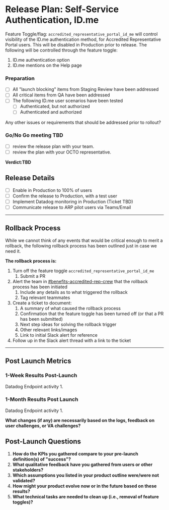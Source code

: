 # Release Plan: Self-Service Authentication, ID.me

Feature Toggle/flag:
`accredited_representative_portal_id_me` will control visibility of the ID.me authentication method, for Accredited Representative Portal users. This will be disabled in Production prior to release. The following will be controlled through the feature toggle:
1. ID.me authentication option
2. ID.me mentions on the Help page

### Preparation
- [ ] All "launch blocking" items from Staging Review have been addressed
- [ ] All critical items from QA have been addressed
- [ ] The following ID.me user scenarios have been tested
   - [ ] Authenticated, but not authorized
   - [ ] Authenticated and authorized

Any other issues or requirements that should be addressed prior to rollout?

### Go/No Go meeting TBD
- [ ] review the release plan with your team.
- [ ] review the plan with your OCTO representative.

**Verdict:TBD**

## Release Details

- [ ] Enable in Production to 100% of users
- [ ] Confirm the release to Production, with a test user
- [ ] Implement Datadog monitoring in Production (Ticket TBD)
- [ ] Communicate release to ARP pilot users via Teams/Email

***

## Rollback Process

While we cannot think of any events that would be critical enough to merit a rollback, the following rollback process has been outlined just in case we need it.

**The rollback process is:**
1. Turn off the feature toggle `accredited_representative_portal_id_me` 
   1. Submit a PR
2. Alert the team in [#benefits-accredited-rep-crew](https://dsva.slack.com/archives/C05SUUM4GAW) that the rollback process has been initiated
   1. Include any details as to what triggered the rollback
   2. Tag relevant teammates
3. Create a ticket to document:
   1. A summary of what caused the rollback process
   2. Confirmation that the feature toggle has been turned off (or that a PR has been submitted)
   3. Next step ideas for solving the rollback trigger
   4. Other relevant links/images
   5. Link to initial Slack alert for reference
4. Follow up in the Slack alert thread with a link to the ticket

***

## Post Launch Metrics

### 1-Week Results Post-Launch 

Datadog Endpoint activity 
1. 

### 1-Month Results Post Launch

Datadog Endpoint activity
1. 

**What changes (if any) are necessarily based on the logs, feedback on user challenges, or VA challenges?**  


## Post-Launch Questions

1. **How do the KPIs you gathered compare to your pre-launch definition(s) of "success"?**
2. **What qualitative feedback have you gathered from users or other stakeholders?** 
3. **Which assumptions you listed in your product outline were/were not validated?**
4. **How might your product evolve now or in the future based on these results?** 
5. **What technical tasks are needed to clean up (i.e., removal of feature toggles)?**
